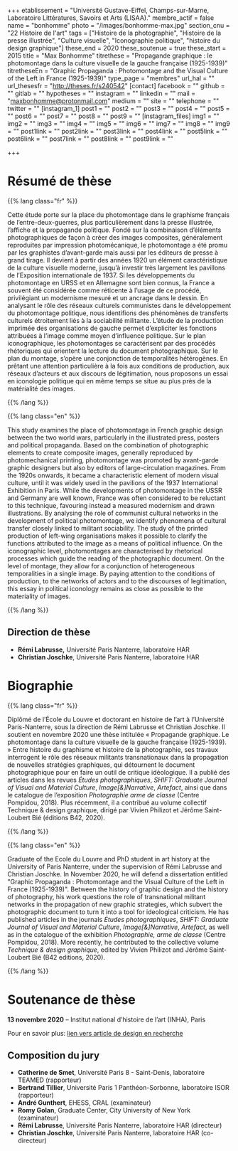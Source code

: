 +++
etablissement = "Université Gustave-Eiffel, Champs-sur-Marne, Laboratoire Littératures, Savoirs et Arts (LISAA)."
membre_actif = false
name = "bonhomme"
photo = "/images/bonhomme-max.jpg"
section_cnu = "22 Histoire de l'art"
tags = ["Histoire de la photographie", "Histoire de la presse illustrée", "Culture visuelle", "Iconographie politique", "histoire du design graphique"]
these_end = 2020
these_soutenue = true
these_start = 2015
title = "Max Bonhomme"
titrethese = "Propagande graphique : le photomontage dans la culture visuelle de la gauche française (1925-1939)"
titretheseEn = "Graphic Propaganda : Photomontage and the Visual Culture of the Left in France (1925-1939)"
type_page = "membres"
url_hal = ""
url_thesesfr = "http://theses.fr/s240542"
[contact]
facebook = ""
github = ""
gitlab = ""
hypotheses = ""
instagram = ""
linkedin = ""
mail = "maxbonhomme@protonmail.com"
medium = ""
site = ""
telephone = ""
twitter = ""
[instagram_1]
post1 = ""
post2 = ""
post3 = ""
post4 = ""
post5 = ""
post6 = ""
post7 = ""
post8 = ""
post9 = ""
[instagram_files]
img1 = ""
img2 = ""
img3 = ""
img4 = ""
img5 = ""
img6 = ""
img7 = ""
img8 = ""
img9 = ""
post1link = ""
post2link = ""
post3link = ""
post4link = ""
post5link = ""
post6link = ""
post7link = ""
post8link = ""
post9link = ""

+++
<!-- Supprimer les parties non remplies (supprimer les blocks de lang s'il n'y a pas deux langues). Tu es libre d'ajouter ce que tu veux à cette partie -->

# Résumé de thèse

{{% lang class="fr" %}}

Cette étude porte sur la place du photomontage dans le graphisme français de l’entre-deux-guerres, plus particulièrement dans la presse illustrée, l’affiche et la propagande politique. Fondé sur la combinaison d’éléments photographiques de façon à créer des images composites, généralement reproduites par impression photomécanique, le photomontage a été promu par les graphistes d’avant-garde mais aussi par les éditeurs de presse à grand tirage. Il devient à partir des années 1920 un élément caractéristique de la culture visuelle moderne, jusqu’à investir très largement les pavillons de l’Exposition internationale de 1937. Si les développements du photomontage en URSS et en Allemagne sont bien connus, la France a souvent été considérée comme réticente à l’usage de ce procédé, privilégiant un modernisme mesuré et un ancrage dans le dessin. En analysant le rôle des réseaux culturels communistes dans le développement du photomontage politique, nous identifions des phénomènes de transferts culturels étroitement liés à la sociabilité militante. L’étude de la production imprimée des organisations de gauche permet d’expliciter les fonctions attribuées à l’image comme moyen d’influence politique. Sur le plan iconographique, les photomontages se caractérisent par des procédés rhétoriques qui orientent la lecture du document photographique. Sur le plan du montage, s’opère une conjonction de temporalités hétérogènes. En prêtant une attention particulière à la fois aux conditions de production, aux réseaux d’acteurs et aux discours de légitimation, nous proposons un essai en iconologie politique qui en même temps se situe au plus près de la matérialité des images.

{{% /lang %}}

{{% lang class="en" %}}

This study examines the place of photomontage in French graphic design between the two world wars, particularly in the illustrated press, posters and political propaganda. Based on the combination of photographic elements to create composite images, generally reproduced by photomechanical printing, photomontage was promoted by avant-garde graphic designers but also by editors of large-circulation magazines. From the 1920s onwards, it became a characteristic element of modern visual culture, until it was widely used in the pavilions of the 1937 International Exhibition in Paris. While the developments of photomontage in the USSR and Germany are well known, France was often considered to be reluctant to this technique, favouring instead a measured modernism and drawn illustrations. By analysing the role of communist cultural networks in the development of political photomontage, we identify phenomena of cultural transfer closely linked to militant sociability. The study of the printed production of left-wing organisations makes it possible to clarify the functions attributed to the image as a means of political influence. On the iconographic level, photomontages are characterised by rhetorical processes which guide the reading of the photographic document. On the level of montage, they allow for a conjunction of heterogeneous temporalities in a single image. By paying attention to the conditions of production, to the networks of actors and to the discourses of legitimation, this essay in political iconology remains as close as possible to the materiality of images.

{{% /lang %}}

## Direction de thèse

* **Rémi Labrusse,** Université Paris Nanterre, laboratoire HAR
* **Christian Joschke**, Université Paris Nanterre, laboratoire HAR

# Biographie

{{% lang class="fr" %}}

Diplômé de l’École du Louvre et doctorant en histoire de l’art à l’Université Paris-Nanterre, sous la direction de Rémi Labrusse et Christian Joschke. Il soutient en novembre 2020 une thèse intitulée « Propagande graphique. Le photomontage dans la culture visuelle de la gauche française (1925-1939). » Entre histoire du graphisme et histoire de la photographie, ses travaux interrogent le rôle des réseaux militants transnationaux dans la propagation de nouvelles stratégies graphiques, qui détournent le document photographique pour en faire un outil de critique idéologique. Il a publié des articles dans les revues _Études photographiques_, _SHIFT: Graduate Journal of Visual and Material Culture_, _Image\[&\]Narrative_, _Artefact_, ainsi que dans le catalogue de l’exposition _Photographie arme de classe_ (Centre Pompidou, 2018). Plus récemment, il a contribué au volume collectif Technique & design graphique, dirigé par Vivien Philizot et Jérôme Saint-Loubert Bié (éditions B42, 2020).

{{% /lang %}}

{{% lang class="en" %}}

Graduate of the Ecole du Louvre and PhD student in art history at the University of Paris Nanterre, under the supervision of Rémi Labrusse and Christian Joschke. In November 2020, he will defend a dissertation entitled "Graphic Propaganda : Photomontage and the Visual Culture of the Left in France (1925-1939)". Between the history of graphic design and the history of photography, his work questions the role of transnational militant networks in the propagation of new graphic strategies, which subvert the photographic document to turn it into a tool for ideological criticism. He has published articles in the journals _Études photographiques_, _SHIFT: Graduate Journal of Visual and Material Culture_, _Image\[&\]Narrative_, _Artefact_, as well as in the catalogue of the exhibition _Photographie, arme de classe_ (Centre Pompidou, 2018). More recently, he contributed to the collective volume _Technique & design graphique_, edited by Vivien Philizot and Jérôme Saint-Loubert Bié (B42 editions, 2020).

{{% /lang %}}

# Soutenance de thèse

**13 novembre 2020** – Institut national d’histoire de l’art (INHA), Paris

Pour en savoir plus: [lien vers article de design en recherche]()

## Composition du jury

* **Catherine de Smet**, Université Paris 8 - Saint-Denis, laboratoire TEAMED (rapporteur)
* **Bertrand Tillier**, Université Paris 1 Panthéon-Sorbonne, laboratoire ISOR (rapporteur)
* **André Gunthert**, EHESS, CRAL (examinateur)
* **Romy Golan**, Graduate Center, City University of New York (examinateur)
* **Rémi Labrusse**, Université Paris Nanterre, laboratoire HAR (directeur)
* **Christian Joschke**, Université Paris Nanterre, laboratoire HAR (co-directeur)